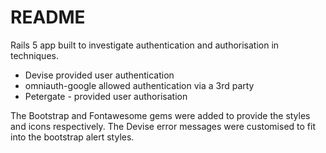 # README

Rails 5 app built to investigate authentication and authorisation in techniques.
- Devise provided user authentication
- omniauth-google  allowed authentication via a 3rd party
- Petergate - provided user authorisation

The Bootstrap and Fontawesome gems were added to provide the styles and icons respectively. The Devise error messages were customised to fit into the bootstrap alert styles.



